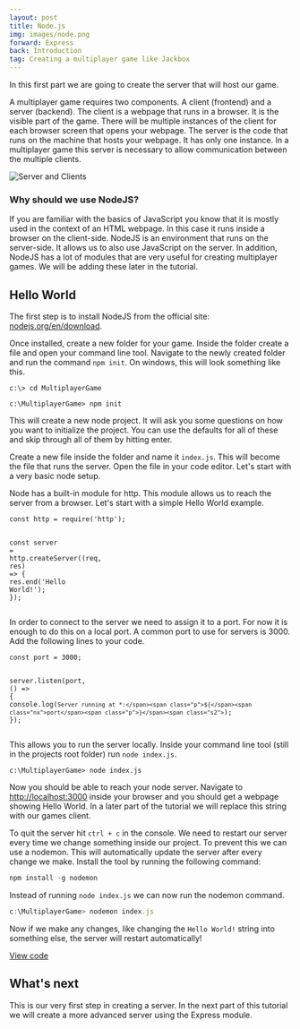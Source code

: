 ```yaml
---
layout: post
title: Node.js
img: images/node.png
forward: Express
back: Introduction
tag: Creating a multiplayer game like Jackbox
---
```


In this first part we are going to create the server that will host our game.

A multiplayer game requires two components. A client (frontend) and a server (backend). The client is a webpage that runs in a browser. It is the visible part of the game. There will be multiple instances of the client for each browser screen that opens your webpage. The server is the code that runs on the machine that hosts your webpage. It has only one instance. In a multiplayer game this server is necessary to allow communication between the multiple clients.

![Server and Clients]({{site.baseurl}}/images/server-clients.png)

### Why should we use NodeJS?
If you are familiar with the basics of JavaScript you know that it is mostly used in the context of an HTML webpage. In this case it runs inside a browser on the client-side. NodeJS is an environment that runs on the server-side. It allows us to also use JavaScript on the server. In addition, NodeJS has a lot of modules that are very useful for creating multiplayer games. We will be adding these later in the tutorial.

## Hello World
The first step is to install NodeJS from the official site: [nodejs.org/en/download](https://nodejs.org/en/download/).

Once installed, create a new folder for your game. Inside the folder create a file and open your command line tool. Navigate to the newly created folder and run the command `npm init`. On windows, this will look something like this.

```
c:\> cd MultiplayerGame

c:\MultiplayerGame> npm init
```

This will create a new node project. It will ask you some questions on how you want to initialize the project. You can use the defaults for all of these and skip through all of them by hitting enter.

Create a new file inside the folder and name it `index.js`. This will become the file that runs the server. Open the file in your code editor. Let's start with a very basic node setup.

Node has a built-in module for http. This module allows us to reach the server from a browser. Let's start with a simple Hello World example.

<div class="language-js highlighter-rouge"><div class="highlight"><pre class="highlight"><code><span class="new"><span class="kd">const</span> <span class="nx">http</span> <span class="o">=</span> <span class="nx">require</span><span class="p">(</span><span class="dl">'</span><span class="s1">http</span><span class="dl">'</span><span class="p">);</span>

<span class="kd">const</span> <span class="nx">server</span> <span class="o">=</span> <span class="nx">http</span><span class="p">.</span><span class="nx">createServer</span><span class="p">((</span><span class="nx">req</span><span class="p">,</span> <span class="nx">res</span><span class="p">)</span> <span class="o">=&gt;</span> <span class="p">{</span>
  <span class="nx">res</span><span class="p">.</span><span class="nx">end</span><span class="p">(</span><span class="dl">'</span><span class="s1">Hello World!</span><span class="dl">'</span><span class="p">);</span>
<span class="p">});</span></span>
</code></pre></div></div>

In order to connect to the server we need to assign it to a port. For now it is enough to do this on a local port. A common port to use for servers is 3000. Add the following lines to your code.

<div class="language-js highlighter-rouge"><div class="highlight"><pre class="highlight"><code><span class="new"><span class="kd">const</span> <span class="nx">port</span> <span class="o">=</span> <span class="mi">3000</span><span class="p">;</span>

<span class="nx">server</span><span class="p">.</span><span class="nx">listen</span><span class="p">(</span><span class="nx">port</span><span class="p">,</span> <span class="p">()</span> <span class="o">=&gt;</span> <span class="p">{</span>
  <span class="nx">console</span><span class="p">.</span><span class="nx">log</span><span class="p">(</span><span class="s2">`Server running at *:</span><span class="p">${</span><span class="nx">port</span><span class="p">}</span><span class="s2">`</span><span class="p">);</span>
<span class="p">});</span></span>
</code></pre></div></div>

This allows you to run the server locally. Inside your command line tool (still in the projects root folder) run `node index.js`. 

```
c:\MultiplayerGame> node index.js
```

Now you should be able to reach your node server. Navigate to <a href="http://localhost:3000" target="_blank">http://localhost:3000</a> inside your browser and you should get a webpage showing Hello World. In a later part of the tutorial we will replace this string with our games client.

To quit the server hit `ctrl + c` in the console. We need to restart our server every time we change something inside our project. To prevent this we can use a nodemon. This will automatically update the server after every change we make. Install the tool by running the following command:

```js
npm install -g nodemon
```

Instead of running `node index.js` we can now run the nodemon command.

```js
c:\MultiplayerGame> nodemon index.js
```

Now if we make any changes, like changing the `Hello World!` string into something else, the server will restart automatically!

[View code](https://github.com/RubenBimmel/MultiplayerGameTutorial/tree/master/01-NodeJS)

## What's next

This is our very first step in creating a server. In the next part of this tutorial we will create a more advanced server using the Express module.
